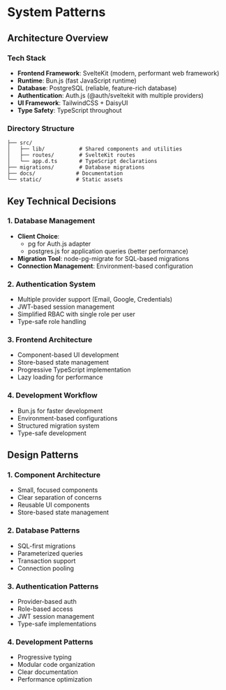 # System Patterns

## Architecture Overview

### Tech Stack
- **Frontend Framework**: SvelteKit (modern, performant web framework)
- **Runtime**: Bun.js (fast JavaScript runtime)
- **Database**: PostgreSQL (reliable, feature-rich database)
- **Authentication**: Auth.js (@auth/sveltekit with multiple providers)
- **UI Framework**: TailwindCSS + DaisyUI
- **Type Safety**: TypeScript throughout

### Directory Structure
```
├── src/
│   ├── lib/           # Shared components and utilities
│   ├── routes/        # SvelteKit routes
│   └── app.d.ts       # TypeScript declarations
├── migrations/        # Database migrations
├── docs/             # Documentation
└── static/           # Static assets
```

## Key Technical Decisions

### 1. Database Management
- **Client Choice**:
  - pg for Auth.js adapter
  - postgres.js for application queries (better performance)
- **Migration Tool**: node-pg-migrate for SQL-based migrations
- **Connection Management**: Environment-based configuration

### 2. Authentication System
- Multiple provider support (Email, Google, Credentials)
- JWT-based session management
- Simplified RBAC with single role per user
- Type-safe role handling

### 3. Frontend Architecture
- Component-based UI development
- Store-based state management
- Progressive TypeScript implementation
- Lazy loading for performance

### 4. Development Workflow
- Bun.js for faster development
- Environment-based configurations
- Structured migration system
- Type-safe development

## Design Patterns

### 1. Component Architecture
- Small, focused components
- Clear separation of concerns
- Reusable UI components
- Store-based state management

### 2. Database Patterns
- SQL-first migrations
- Parameterized queries
- Transaction support
- Connection pooling

### 3. Authentication Patterns
- Provider-based auth
- Role-based access
- JWT session management
- Type-safe implementations

### 4. Development Patterns
- Progressive typing
- Modular code organization
- Clear documentation
- Performance optimization
